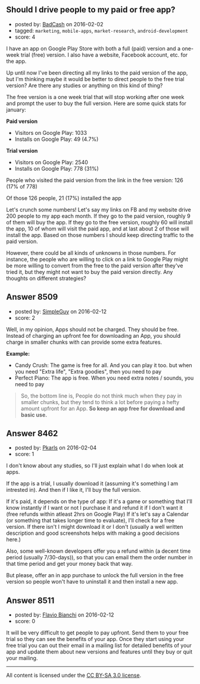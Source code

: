 ## Should I drive people to my paid or free app?

- posted by: [BadCash](https://stackexchange.com/users/892671/badcash) on 2016-02-02
- tagged: `marketing`, `mobile-apps`, `market-research`, `android-development`
- score: 4

<p>I have an app on Google Play Store with both a full (paid) version and a one-week trial (free) version. I also have a website, Facebook account, etc. for the app. </p>

<p>Up until now I've been directing all my links to the paid version of the app, but I'm thinking maybe it would be better to direct people to the free trial version? Are there any studies or anything on this kind of thing? </p>

<p>The free version is a one week trial that will stop working after one week and prompt the user to buy the full version. Here are some quick stats for january:</p>

<p><strong>Paid version</strong></p>

<ul>
<li>Visitors on Google Play: 1033 </li>
<li>Installs on Google Play: 49 (4.7%)</li>
</ul>

<p><strong>Trial version</strong></p>

<ul>
<li>Visitors on Google Play: 2540</li>
<li>Installs on Google Play: 778 (31%)</li>
</ul>

<p>People who visited the paid version from the link in the free version: 126 (17% of 778)</p>

<p>Of those 126 people, 21 (17%) installed the app</p>

<p>Let's crunch some numbers! Let's say my links on FB and my website drive 200 people to my app each month. If they go to the paid version, roughly 9 of them will buy the app. If they go to the free version, roughly 60 will install the app, 10 of whom will visit the paid app, and at last about 2 of those will install the app. Based on those numbers I should keep directing traffic to the paid version. </p>

<p>However, there could be all kinds of unknowns in those numbers. For instance, the people who are willing to click on a link to Google Play might be more willing to convert from the free to the paid version after they've tried it, but they might not want to buy the paid version directly. Any thoughts on different strategies?</p>



## Answer 8509

- posted by: [SimpleGuy](https://stackexchange.com/users/4589021/simpleguy) on 2016-02-12
- score: 2

<p>Well, in my opinion, Apps should not be charged. They should be free. 
Instead of charging an upfront fee for downloading an App, you should charge in smaller chunks with can provide some extra features.</p>

<p><strong>Example:</strong></p>

<ul>
<li>Candy Crush: The game is free for all. And you can play it too. but when you need "Extra life", "Extra goodies", then you need to pay</li>
<li>Perfect Piano: The app is free. When you need extra notes / sounds, you need to pay</li>
</ul>

<blockquote>
  <p>So, the bottom line is, People do not think much when they pay in
  smaller chunks, but they tend to think a lot before paying a hefty
  amount upfront for an App. <strong>So keep an app free for download and basic use.</strong></p>
</blockquote>



## Answer 8462

- posted by: [Pkarls](https://stackexchange.com/users/2607832/pkarls) on 2016-02-04
- score: 1

<p>I don't know about any studies, so I'll just explain what I do when look at apps.</p>

<p>If the app is a trial, I usually download it (assuming it's something I am intrested in). And then if I like it, I'll buy the full version. </p>

<p>If it's paid, it depends on the type of app:
If it's a game or something that I'll know instantly if I want or not I purchase it and refund it if I don't want it (free refunds within atleast 2hrs on Google Play)
If it's let's say a Calendar (or something that takes longer time to evaluate), I'll check for a free version. If there isn't I might download it or I don't (usually a well written description and good screenshots helps with making a good decisions here.)</p>

<p>Also, some well-known developers offer you a refund within (a decent time period (usually 7/30-days)), so that you can email them the order number in that time period and get your money back that way. </p>

<p>But please, offer an in app purchase to unlock the full version in the free version so people won't have to uninstall it and then install a new app. </p>



## Answer 8511

- posted by: [Flavio Bianchi](https://stackexchange.com/users/2090956/flavio-bianchi) on 2016-02-12
- score: 0

<p>It will be very difficult to get people to pay upfront. Send them to your free trial so they can see the benefits of your app. Once they start using your free trial you can out their email in a mailing list for detailed benefits of your app and update them about new versions and features until they buy or quit your mailing.</p>




---

All content is licensed under the [CC BY-SA 3.0 license](https://creativecommons.org/licenses/by-sa/3.0/).
